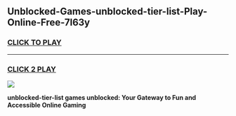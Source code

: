 
## Unblocked-Games-unblocked-tier-list-Play-Online-Free-7l63y
<h3>
<a href="https://premium76.site?title=unblocked-tier-list&ref=26A">CLICK TO PLAY</a></h3>
<hr>

<h3>
<a href="https://premium76.site?title=unblocked-tier-list&ref=26A">CLICK 2 PLAY</a>
  
</h3>

<a href="https://premium76.site?title=unblocked-tier-list&ref=26A"><img src="https://clearcache.store/games.png"></a>


**unblocked-tier-list games unblocked: Your Gateway to Fun and Accessible Online Gaming**
